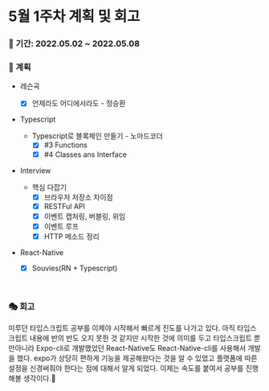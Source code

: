 # 5월 1주차 계획 및 회고

### 📆 기간: 2022.05.02 ~ 2022.05.08

### 📑 계획

- 레슨곡

  - [x] 언제라도 어디에서라도 - 정승환
- Typescript
  - Typescript로 블록체인 만들기 - 노마드코더
    - [x] #3 Functions
    - [x] #4 Classes ans Interface
- Interview
  - 핵심 다잡기
    - [x] 브라우저 저장소 차이점
    - [x] RESTFul API
    - [x] 이벤트 캡처링, 버블링, 위임
    - [x] 이벤트 루프
    - [x] HTTP 메소드 정리
- React-Native
  - [x] Souvies(RN + Typescript)



<br/>

### 🎭 회고

 미루던 타입스크립트 공부를 이제야 시작해서 빠르게 진도를 나가고 있다. 아직 타입스크립트 내용에 반의 반도 오지 못한 것 같지만 시작한 것에 의미를 두고 타입스크립트 뿐만아니라 Expo-cli로 개발했었던 React-Native도 React-Native-cli를 사용해서 개발을 했다. expo가 상당히 편하게 기능을 제공해왔다는 것을 알 수 있었고 플랫폼에 따른 설정을 신경써줘야 한다는 점에 대해서 알게 되었다. 이제는 속도를 붙여서 공부를 진행해볼 생각이다.🎉
